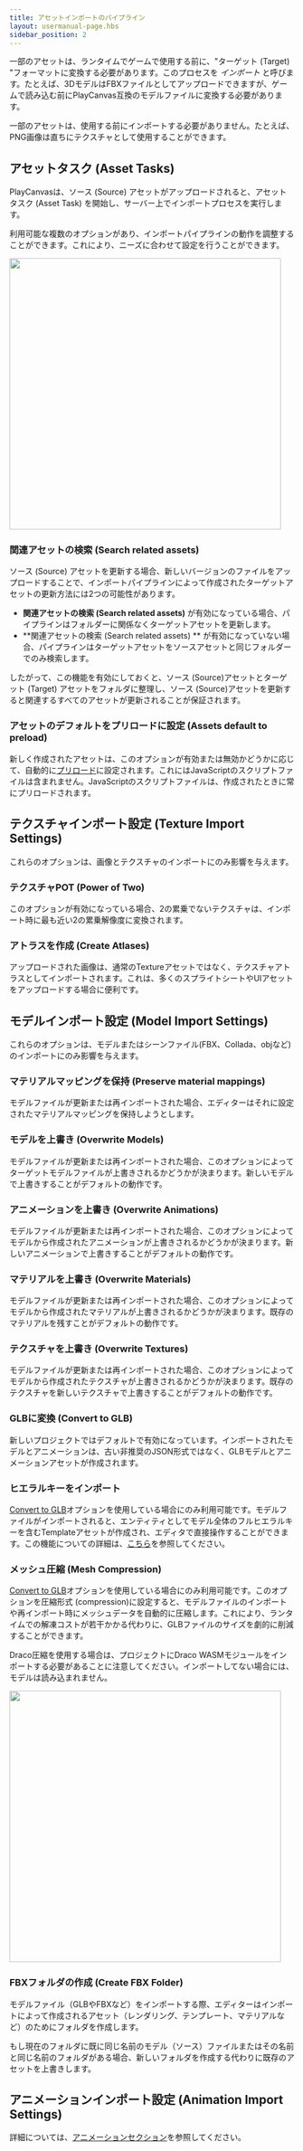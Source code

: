 ```yaml
---
title: アセットインポートのパイプライン
layout: usermanual-page.hbs
sidebar_position: 2
---
```


一部のアセットは、ランタイムでゲームで使用する前に、"ターゲット (Target) "フォーマットに変換する必要があります。このプロセスを *インポート* と呼びます。たとえば、3DモデルはFBXファイルとしてアップロードできますが、ゲームで読み込む前にPlayCanvas互換のモデルファイルに変換する必要があります。

一部のアセットは、使用する前にインポートする必要がありません。たとえば、PNG画像は直ちにテクスチャとして使用することができます。

## アセットタスク (Asset Tasks)

PlayCanvasは、ソース (Source) アセットがアップロードされると、アセットタスク (Asset Task) を開始し、サーバー上でインポートプロセスを実行します。

利用可能な複数のオプションがあり、インポートパイプラインの動作を調整することができます。これにより、ニーズに合わせて設定を行うことができます。


<img loading="lazy" src="/images/user-manual/assets/import-pipeline/asset-tasks.png" width="480" />

### 関連アセットの検索 (Search related assets)

ソース (Source) アセットを更新する場合、新しいバージョンのファイルをアップロードすることで、インポートパイプラインによって作成されたターゲットアセットの更新方法には2つの可能性があります。


* **関連アセットの検索 (Search related assets)** が有効になっている場合、パイプラインはフォルダーに関係なくターゲットアセットを更新します。
* **関連アセットの検索 (Search related assets) ** が有効になっていない場合、パイプラインはターゲットアセットをソースアセットと同じフォルダーでのみ検索します。

したがって、この機能を有効にしておくと、ソース (Source)アセットとターゲット (Target) アセットをフォルダに整理し、ソース (Source)アセットを更新すると関連するすべてのアセットが更新されることが保証されます。


### アセットのデフォルトをプリロードに設定 (Assets default to preload)

新しく作成されたアセットは、このオプションが有効または無効かどうかに応じて、自動的に[プリロード][2]に設定されます。これにはJavaScriptのスクリプトファイルは含まれません。JavaScriptのスクリプトファイルは、作成されたときに常にプリロードされます。

## テクスチャインポート設定 (Texture Import Settings)

これらのオプションは、画像とテクスチャのインポートにのみ影響を与えます。

### テクスチャPOT (Power of Two)

このオプションが有効になっている場合、2の累乗でないテクスチャは、インポート時に最も近い2の累乗解像度に変換されます。

### アトラスを作成 (Create Atlases)

アップロードされた画像は、通常のTextureアセットではなく、テクスチャアトラスとしてインポートされます。これは、多くのスプライトシートやUIアセットをアップロードする場合に便利です。

## モデルインポート設定 (Model Import Settings)

これらのオプションは、モデルまたはシーンファイル(FBX、Collada、objなど)のインポートにのみ影響を与えます。

### マテリアルマッピングを保持 (Preserve material mappings)

モデルファイルが更新または再インポートされた場合、エディターはそれに設定されたマテリアルマッピングを保持しようとします。

### モデルを上書き (Overwrite Models)

モデルファイルが更新または再インポートされた場合、このオプションによってターゲットモデルファイルが上書きされるかどうかが決まります。新しいモデルで上書きすることがデフォルトの動作です。

### アニメーションを上書き (Overwrite Animations)

モデルファイルが更新または再インポートされた場合、このオプションによってモデルから作成されたアニメーションが上書きされるかどうかが決まります。新しいアニメーションで上書きすることがデフォルトの動作です。

### マテリアルを上書き (Overwrite Materials)

モデルファイルが更新または再インポートされた場合、このオプションによってモデルから作成されたマテリアルが上書きされるかどうかが決まります。既存のマテリアルを残すことがデフォルトの動作です。

### テクスチャを上書き (Overwrite Textures)

モデルファイルが更新または再インポートされた場合、このオプションによってモデルから作成されたテクスチャが上書きされるかどうかが決まります。既存のテクスチャを新しいテクスチャで上書きすることがデフォルトの動作です。

### GLBに変換 (Convert to GLB)

新しいプロジェクトではデフォルトで有効になっています。インポートされたモデルとアニメーションは、古い非推奨のJSON形式ではなく、GLBモデルとアニメーションアセットが作成されます。

### ヒエラルキーをインポート

[Convert to GLB](#convert-to-glb)オプションを使用している場合にのみ利用可能です。モデルファイルがインポートされると、エンティティとしてモデル全体のフルヒエラルキーを含むTemplateアセットが作成され、エディタで直接操作することができます。この機能についての詳細は、[こちら][3]を参照してください。

### メッシュ圧縮 (Mesh Compression)

[Convert to GLB](#convert-to-glb)オプションを使用している場合にのみ利用可能です。このオプションを圧縮形式 (compression)に設定すると、モデルファイルのインポートや再インポート時にメッシュデータを自動的に圧縮します。これにより、ランタイムでの解凍コストが若干かかる代わりに、GLBファイルのサイズを劇的に削減することができます。

Draco圧縮を使用する場合は、プロジェクトにDraco WASMモジュールをインポートする必要があることに注意してください。インポートしてない場合には、モデルは読み込まれません。

<img loading="lazy" src="/images/user-manual/assets/import-pipeline/draco-import-button.png" width="480" />

### FBXフォルダの作成 (Create FBX Folder)

モデルファイル（GLBやFBXなど）をインポートする際、エディターはインポートによって作成されるアセット（レンダリング、テンプレート、マテリアルなど）のためにフォルダを作成します。

もし現在のフォルダに既に同じ名前のモデル（ソース）ファイルまたはその名前と同じ名前のフォルダがある場合、新しいフォルダを作成する代わりに既存のアセットを上書きします。


## アニメーションインポート設定 (Animation Import Settings)

詳細については、[アニメーションセクション][4]を参照してください。

[2]: /user-manual/assets/preloading-and-streaming/
[3]: /user-manual/assets/import-pipeline/import-hierarchy/
[4]: /user-manual/assets/animation/
